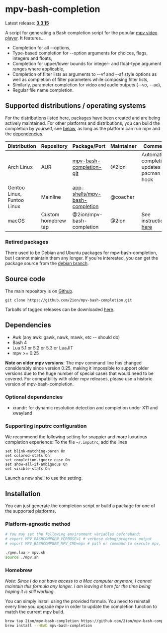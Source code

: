# mpv-bash-completion

Latest release: **[3.3.15](https://github.com/2ion/mpv-bash-completion/releases/tag/3.3.15)**

A script for generating a Bash completion script for the popular [mpv
video player](https://github.com/mpv-player/mpv).
It features...

* Completion for all --options,
* Type-based completion for --option arguments for choices, flags,
  integers and floats,
* Completion for upper/lower bounds for integer- and float-type argument
  ranges where applicable,
* Completion of filter lists as arguments to --vf and --af style
  options as well as completion of filter parameters while composing filter
  lists,
* Similarly, parameter completion for video and audio outputs (--vo, --ao),
* Regular file name completion.

## Supported distributions / operating systems

For the distributions listed here, packages have been created and are being
actively maintained.  For other platforms and distributions, you can build the
completion by yourself, see [below](#platform-agnostic-method), as long as the
platform can run mpv and the [dependencies](#dependencies).

| Distribution               | Repository           | Package/Port                                                                                          | Maintainer | Comment                                      |
| -------------------------- | -------------------- | ----------------------------------------------------------------------------------------------------- | ---------- | -------                                      |
| Arch Linux                 | AUR                  | [mpv-bash-completion-git](https://aur.archlinux.org/packages/mpv-bash-completion-git/)                | @2ion      | Automatic completion updates via pacman hook |
| Gentoo Linux, Funtoo Linux | Mainline             | [app-shells/mpv-bash-completion](https://packages.gentoo.org/packages/app-shells/mpv-bash-completion) | @coacher   |                                              |
| macOS                      | Custom homebrew tap  | @2ion/mpv-bash-completion                                                                             | @2ion      | See instructions [here](#homebrew)           |

### Retired packages

There used to be Debian and Ubuntu packages for mpv-bash-completion, but
I cannot maintain them any longer. If you're interested, you can get the
package source from the [debian branch](https://github.com/2ion/mpv-bash-completion/tree/debian).

## Source code

The main repository is on [Github](https://github.com/2ion/mpv-bash-completion).

```
git clone https://github.com/2ion/mpv-bash-completion.git
```

Tarballs of tagged releases can be downloaded [here](https://github.com/2ion/mpv-bash-completion/releases).

## Dependencies

* Awk (any awk: gawk, nawk, mawk, etc -- should do)
* Bash 4
* Lua 5.1 or 5.2 or 5.3 or LuaJIT
* mpv >= 0.25

**Note on older mpv versions**: The mpv command line has changed
considerably since version 0.25, making it impossible to support older
versions due to the huge number of special cases that would need to be
covered.  For compatbility with older mpv releases, please use a
historic version of mpv-bash-completion.

### Optional dependencies

* xrandr: for dynamic resolution detection and completion under X11
  and xwayland

### Supporting inputrc configuration

We recommend the following setting for snappier and more luxurious
completion experience: To the file `~/.inputrc`, add the lines
```
set blink-matching-paren On
set colored-stats On
set completion-ignore-case On
set show-all-if-ambiguous On
set visible-stats On
```
Launch a new shell to use the setting.

## Installation

You can just generate the completion script or build a package for one
of the supported platforms.

### Platform-agnostic method

```sh
# You may set the following environment variables beforehand:
# export MPV_BASHCOMPGEN_VERBOSE=1 # verbose debug/progress output
# export MPV_BASHCOMPGEN_MPV_CMD=mpv # path or command to execute mpv, defaults to 'mpv'

./gen.lua > mpv.sh
source ./mpv.sh
```

### Homebrew

*Note: Since I do not have access to a Mac computer anymore, I cannot
maintain this formula any longer. I am leaving it here for the time
being hoping it is still working.*

You can simply install using the provided formula. You need to reinstall
every time you upgrade mpv in order to update the completion function to
match the current mpv build.

```sh
brew tap 2ion/mpv-bash-completion https://github.com/2ion/mpv-bash-completion.git
brew install --HEAD mpv-bash-completion
```

